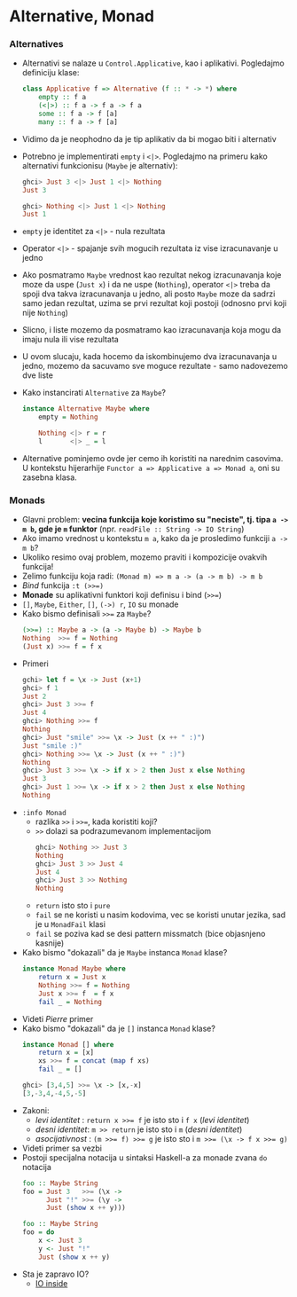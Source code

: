 # Alternative, Monad

### Alternatives
- Alternativi se nalaze u `Control.Applicative`, kao i aplikativi. Pogledajmo definiciju klase:
    ```hs
    class Applicative f => Alternative (f :: * -> *) where
        empty :: f a
        (<|>) :: f a -> f a -> f a
        some :: f a -> f [a]
        many :: f a -> f [a]
    ```

- Vidimo da je neophodno da je tip aplikativ da bi mogao biti i alternativ
- Potrebno je implementirati `empty` i `<|>`. Pogledajmo na primeru kako alternativi funkcionisu (`Maybe` je alternativ):
    ```hs
    ghci> Just 3 <|> Just 1 <|> Nothing
    Just 3

    ghci> Nothing <|> Just 1 <|> Nothing
    Just 1
    ```

- `empty` je identitet za `<|>` - nula rezultata
- Operator `<|>` - spajanje svih mogucih rezultata iz vise izracunavanje u jedno
- Ako posmatramo `Maybe` vrednost kao rezultat nekog izracunavanja koje moze da uspe (`Just x`) i da ne uspe (`Nothing`), operator `<|>` treba da spoji dva takva izracunavanja u jedno, ali posto `Maybe` moze da sadrzi samo jedan rezultat, uzima se prvi rezultat koji postoji (odnosno prvi koji nije `Nothing`) 
- Slicno, i liste mozemo da posmatramo kao izracunavanja koja mogu da imaju nula ili vise rezultata
- U ovom slucaju, kada hocemo da iskombinujemo dva izracunavanja u jedno, mozemo da sacuvamo sve moguce rezultate - samo nadovezemo dve liste
- Kako instancirati `Alternative` za `Maybe`?
    ```hs
    instance Alternative Maybe where
        empty = Nothing

        Nothing <|> r = r
        l       <|> _ = l
    ```
- Alternative pominjemo ovde jer cemo ih koristiti na narednim casovima. U kontekstu hijerarhije `Functor a => Applicative a => Monad a`, oni su zasebna klasa.

### Monads
- Glavni problem: **vecina funkcija koje koristimo su "neciste", tj. tipa `a -> m b`, gde je `m` funktor** (npr. `readFile :: String -> IO String`)
- Ako imamo vrednost u kontekstu `m a`, kako da je prosledimo funkciji `a -> m b`?
- Ukoliko resimo ovaj problem, mozemo praviti i kompozicije ovakvih funkcija!
- Zelimo funkciju koja radi: `(Monad m) => m a -> (a -> m b) -> m b` 
- _Bind_ funkcija `:t (>>=)`
- **Monade** su aplikativni funktori koji definisu i bind (`>>=`)
- `[]`, `Maybe`, `Either`, `[]`, `(->) r`, `IO` su monade
- Kako bismo definisali `>>=` za `Maybe`?
    ```hs
    (>>=) :: Maybe a -> (a -> Maybe b) -> Maybe b  
    Nothing  >>= f = Nothing  
    (Just x) >>= f = f x  
    ```
- Primeri
    ```hs 
    gchi> let f = \x -> Just (x+1)
    ghci> f 1  
    Just 2
    ghci> Just 3 >>= f 
    Just 4  
    ghci> Nothing >>= f 
    Nothing  
    ghci> Just "smile" >>= \x -> Just (x ++ " :)")  
    Just "smile :)"  
    ghci> Nothing >>= \x -> Just (x ++ " :)")  
    Nothing  
    ghci> Just 3 >>= \x -> if x > 2 then Just x else Nothing  
    Just 3  
    ghci> Just 1 >>= \x -> if x > 2 then Just x else Nothing  
    Nothing  
    ```
- `:info Monad`
    - razlika `>>` i `>>=`, kada koristiti koji?
    - `>>` dolazi sa podrazumevanom implementacijom
        ```hs
        ghci> Nothing >> Just 3  
        Nothing  
        ghci> Just 3 >> Just 4  
        Just 4  
        ghci> Just 3 >> Nothing  
        Nothing  
        ```
    - `return` isto sto i `pure`
    - `fail` se ne koristi u nasim kodovima, vec se koristi unutar jezika, sad je u `MonadFail` klasi
    - `fail` se poziva kad se desi pattern missmatch (bice objasnjeno kasnije)
- Kako bismo "dokazali" da je `Maybe` instanca `Monad` klase?
    ```hs
    instance Monad Maybe where  
        return x = Just x  
        Nothing >>= f = Nothing  
        Just x >>= f  = f x  
        fail _ = Nothing  
    ```
- Videti _Pierre_ primer
- Kako bismo "dokazali" da je `[]` instanca `Monad` klase?
    ```hs
    instance Monad [] where  
        return x = [x]  
        xs >>= f = concat (map f xs)  
        fail _ = []  

    ghci> [3,4,5] >>= \x -> [x,-x]  
    [3,-3,4,-4,5,-5]  
    ```
- Zakoni:
    - _levi identitet_ : `return x >>= f`  je isto sto i `f x` (_levi identitet_)
    - _desni identitet_: `m >> return`     je isto sto i `m`   (_desni identitet_)
    - _asocijativnost_ : `(m >>= f) >>= g` je isto sto i `m >>= (\x -> f x >>= g)` 
- Videti primer sa vezbi
- Postoji specijalna notacija u sintaksi Haskell-a za monade zvana `do` notacija
    ```hs
    foo :: Maybe String  
    foo = Just 3   >>= (\x -> 
          Just "!" >>= (\y -> 
          Just (show x ++ y)))  
    
    foo :: Maybe String  
    foo = do  
        x <- Just 3  
        y <- Just "!"  
        Just (show x ++ y) 
    ```
- Sta je zapravo IO?
    - [IO inside](https://wiki.haskell.org/IO_inside#I.2FO_in_Haskell.2C_simplified)
